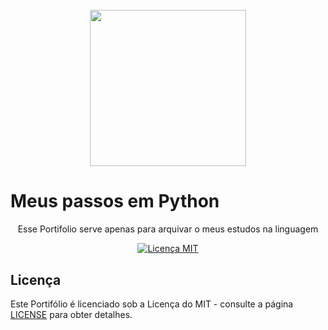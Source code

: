 <h1 align="center">
<br>
 <img src="https://www.acsce.edu.in/blog/wp-content/uploads/2017/03/python-logo.jpg" width="250px">
<br>
<h1>
Meus passos em Python
</h1>

<p align="center">Esse Portifolio serve apenas para arquivar o meus estudos na linguagem</p>

<p align="center">
  <a href="https://opensource.org/licenses/MIT">
 <img src="https://img.shields.io/badge/License-MIT-blue.svg" alt="Licença MIT">
  </a>
</p>



## Licença

Este Portifólio é licenciado sob a Licença do MIT - consulte a página [LICENSE](https://opensource.org/licenses/MIT) para obter detalhes.

